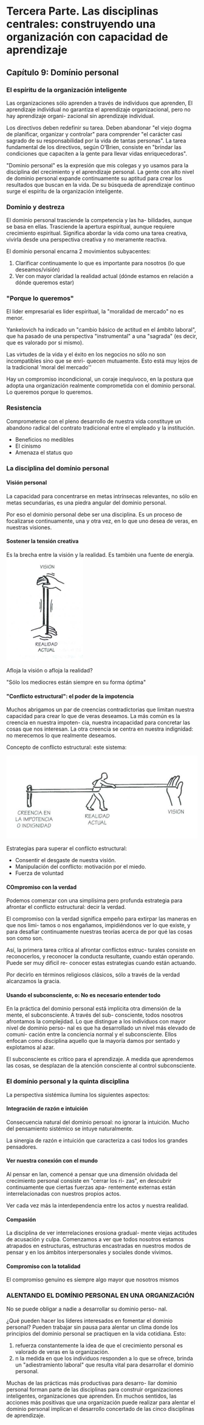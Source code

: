 # Tercera Parte. Las disciplinas centrales: construyendo una organización con capacidad de aprendizaje

## Capítulo 9: Domínio personal

### El espíritu de la organización inteligente

Las organizaciones sólo aprenden a través de individuos
que aprenden, El aprendizaje individual no garantiza el
aprendizaje organizacional, pero no hay aprendizaje organi-
zacional sin aprendizaje individual.

Los directivos deben redefinir su tarea. Deben abandonar "el viejo dogma de planificar, organizar y controlar" para comprender "el
carácter casi sagrado de su responsabilidad por la vida de
tantas personas". La tarea fundamental de los directivos, según O'Brien, consiste en "brindar las condiciones que capaciten a la gente para llevar vidas enriquecedoras".

"Dominio personal" es la expresión que mis colegas y yo
usamos para la disciplina del crecimiento y el aprendizaje
personal. La gente con alto nivel de dominio personal expande continuamente su aptitud para crear los resultados que
buscan en la vida. De su búsqueda de aprendizaje continuo
surge el espíritu de la organización inteligente.

### Dominio y destreza

El dominio personal trasciende la competencia y las ha-
bilidades, aunque se basa en ellas. Trasciende la apertura
espiritual, aunque requiere crecimiento espiritual. Significa
abordar la vida como una tarea creativa, vivirla desde una
perspectiva creativa y no meramente reactiva.

El domínio personal encarna 2 movimientos subyacentes:
1. Clarificar continuamente lo que es importante para nosotros (lo que deseamos/visión)
2. Ver con mayor claridad la realidad actual (dónde estamos en relación a dónde queremos estar)

### "Porque lo queremos"

El lider empresarial es lider espiritual, la "moralidad de mercado" no es menor.

Yankelovich ha indicado un "cambio
básico de actitud en el ámbito laboral", que ha pasado de
una perspectiva "instrumental" a una "sagrada" (es decir, que es valorado por si mismo).

Las virtudes de la vida y el éxito en
los negocios no sólo no son incompatibles sino que se enri-
quecen mutuamente. Esto está muy lejos de la tradicional
'moral del mercado''

Hay un compromiso incondicional, un coraje inequívoco, en la postura que adopta una organización realmente
comprometida con el dominio personal. Lo queremos porque
lo queremos.

### Resistencia
Comprometerse con el pleno desarrollo de nuestra vida constituye un abandono radical del contrato tradicional
entre el empleado y la institución.

- Beneficios no medibles
- El cinismo
- Amenaza el status quo

### La disciplina del domínio personal

#### Visión personal
La capacidad para concentrarse en metas intrínsecas relevantes, no sólo en metas secundarias, es una piedra
angular del dominio personal.

Por eso el dominio personal debe ser una disciplina. Es un proceso de focalizarse continuamente, una y otra vez, en lo que uno desea de veras, en
nuestras visiones.

#### Sostener la tensión creativa

Es la brecha entre la visión y la realidad. Es
también una fuente de energía.
![](tension-creativa.png)

Afloja la visión o afloja la realidad?


"Sólo los mediocres están siempre en su forma
óptima"

#### "Conflicto estructural": el poder de la impotencia

Muchos abrigamos un par de creencias contradictorias
que limitan nuestra capacidad para crear lo que de veras
deseamos. La más común es la creencia en nuestra impoten-
cia, nuestra incapacidad para concretar las cosas que nos
interesan. La otra creencia se centra en nuestra indignidad:
no merecemos lo que realmente deseamos.

Concepto de conflicto estructural: este sistema:

![conflicto-estructural.png](../img/conflicto-estructural.png)

Estrategias para superar el conflicto estructural:
- Consentir el desgaste de nuestra visión.
- Manipulación del conflicto: motivación por el miedo.
- Fuerza de voluntad

#### COmpromiso con la verdad

Podemos comenzar con una simplísima pero profunda
estrategia para afrontar el conflicto estructural: decir la verdad.

El compromiso con la verdad significa empeño para extirpar las maneras en que nos limi-
tamos o nos engañamos, impidiéndonos ver lo que existe, y para desafiar continuamente nuestras teorías acerca de por
qué las cosas son como son.

Así, la primera tarea crítica al afrontar conflictos estruc-
turales consiste en reconocerlos, y reconocer la conducta
resultante, cuando están operando. Puede ser muy dificil re-
conocer estas estrategias cuando están actuando.

Por decirlo en términos
religiosos clásicos, sólo a través de la verdad alcanzamos la
gracia.

#### Usando el subconsciente, o: No es necesario entender todo

En la práctica del dominio personal está implícita otra
dimensión de la mente, el subconsciente. A través del sub-
consciente, todos nosotros afrontamos la complejidad. Lo que
distingue a los individuos con mayor nivel de dominio perso-
nal es que ha desarrollado un nivel más elevado de comuni-
cación entre la conciencia normal y el subconsciente. Ellos
enfocan como disciplina aquello que la mayoría damos por
sentado y explotamos al azar.

El subconsciente es crítico para el aprendizaje. A medida que aprendemos las cosas, se desplazan de la atención consciente al control subconsciente.

### El domínio personal y la quinta disciplina

La perspectiva sistémica ilumina los siguientes aspectos:

#### Integración de razón e intuición

Consecuencia natural del dominio persoal: no ignorar la intuición. Mucho del pensamiento sistémico se intuye naturalmente. 

La sinergia de razón e intuición que caracteriza a
casi todos los grandes pensadores.

#### Ver nuestra conexión con el mundo

Al pensar en Ian, comencé a pensar que una dimensión
olvidada del crecimiento personal consiste en "cerrar los ri-
zas", en descubrir continuamente que ciertas fuerzas apa-
rentemente externas están interrelacionadas con nuestros
propios actos.

Ver cada vez más
la interdependencia entre los actos y nuestra realidad.

#### Compasión

La disciplina de ver interrelaciones erosiona gradual-
mente viejas actitudes de acusación y culpa. Comenzamos a
ver que todos nosotros estamos atrapados en estructuras, estructuras encastradas en nuestros modos de pensar y en los
ámbitos interpersonales y sociales donde vivimos.

#### Compromiso con la totalidad

El compromiso genuino es siempre algo mayor que nosotros mismos

### ALENTANDO EL DOMÍNIO PERSONAL EN UNA ORGANIZACIÓN

No se puede obligar a nadie a desarrollar su dominio perso-
nal.

¿Qué pueden hacer los líderes interesados en fomentar
el dominio personal?
Pueden trabajar sin pausa para alentar un clima donde
los principios del dominio personal se practiquen en la vida
cotidiana.
Esto:
1. refuerza constantemente la idea de que el crecimiento personal es valorado de veras en la organización.
2. n la medida en que los individuos responden a lo que se ofrece, brinda un "adiestramiento laboral" que resulta vital para desarrollar el dominio personal.

Muchas de las prácticas más productivas para desarro-
llar dominio personal forman parte de las disciplinas para construir organizaciones inteligentes, organizaciones que aprenden. En muchos sentidos, las acciones más positivas que
una organización puede realizar para alentar el dominio personal implican el desarrollo concertado de las cinco disciplinas de aprendizaje.
